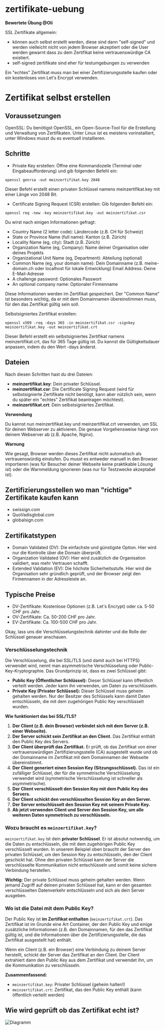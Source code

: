 # zertifikate-uebung
**Bewertete Übung @Oli**

SSL Zertifikate allgemein:
- können auch selbst erstellt werden, diese sind dann "self-signed" und werden vielleicht nicht von jedem Browser akzeptiert oder die User werden gewarnt dass zu dem Zertifikat keine vertrauenswürdige CA existiert.
- self-signed zertifikate sind eher für testumgebungen zu verwenden

Ein  "echtes" Zertifikat muss man bei einer Zertifizierungsstelle kaufen oder ein kostenloses von Let's Encrypt verwenden.

# Zertifikat selbst erstellen
## Voraussetzungen
OpenSSL: Du benötigst OpenSSL, ein Open-Source-Tool für die Erstellung und Verwaltung von Zertifikaten. Unter Linux ist es meistens vorinstalliert, unter Windows musst du es eventuell installieren.

## Schritte
- Private Key erstellen: 
Öffne eine Kommandozeile (Terminal oder Eingabeaufforderung) und gib folgenden Befehl ein:
```
openssl genrsa -out meinzertifikat.key 2048
```

Dieser Befehl erstellt einen privaten Schlüssel namens meinzertifikat.key mit einer Länge von 2048 Bit.

- Certificate Signing Request (CSR) erstellen: 
Gib folgenden Befehl ein:
```
openssl req -new -key meinzertifikat.key -out meinzertifikat.csr
```

Du wirst nach einigen Informationen gefragt:

- Country Name (2 letter code): Ländercode (z.B. CH für Schweiz)
- State or Province Name (full name): Kanton (z.B. Zürich)
- Locality Name (eg, city): Stadt (z.B. Zürich)
- Organization Name (eg, Company): Name deiner Organisation oder deines Projekts
- Organizational Unit Name (eg, Department): Abteilung (optional)
- Common Name (eg, your domain name): Dein Domainname (z.B. meine-domain.ch oder localhost für lokale Entwicklung)
Email Address: Deine E-Mail-Adresse
- A challenge password: Optionales Passwort
- An optional company name: Optionaler Firmenname

Diese Informationen werden im Zertifikat gespeichert. Der "Common Name" ist besonders wichtig, da er mit dem Domainnamen übereinstimmen muss, für den das Zertifikat gültig sein soll.

Selbstsigniertes Zertifikat erstellen: 
```
openssl x509 -req -days 365 -in meinzertifikat.csr -signkey meinzertifikat.key -out meinzertifikat.crt
```

Dieser Befehl erstellt ein selbstsigniertes Zertifikat namens meinzertifikat.crt, das für 365 Tage gültig ist. Du kannst die Gültigkeitsdauer anpassen, indem du den Wert -days änderst.

## Dateien
Nach diesen Schritten hast du drei Dateien:

- **meinzertifikat.key**: Dein privater Schlüssel.
- **meinzertifikat.csr**: Die Certificate Signing Request (wird für selbstsignierte Zertifikate nicht benötigt, kann aber nützlich sein, wenn du später ein "echtes" Zertifikat beantragen möchtest).
- **meinzertifikat.crt**: Dein selbstsigniertes Zertifikat.

**Verwendung**

Du kannst nun meinzertifikat.key und meinzertifikat.crt verwenden, um SSL für deinen Webserver zu aktivieren. Die genaue Vorgehensweise hängt von deinem Webserver ab (z.B. Apache, Nginx).

**Warnung**

Wie gesagt, Browser werden dieses Zertifikat nicht automatisch als vertrauenswürdig einstufen. Du musst es entweder manuell in den Browser importieren (was für Besucher deiner Webseite keine praktikable Lösung ist) oder die Warnmeldung ignorieren (was nur für Testzwecke akzeptabel ist).


## Zertifizierungsstellen wo man "richtige" Zertifikate kaufen kann
- swissign.com
- QuoVadisglobal.com
- globalsign.com

## Zertifikatstypen
- Domain Validated (DV): Die einfachste und günstigste Option. Hier wird nur die Kontrolle über die Domain überprüft.
- Organization Validated (OV): Hier wird zusätzlich die Organisation validiert, was mehr Vertrauen schafft.
- Extended Validation (EV): Die höchste Sicherheitsstufe. Hier wird die Organisation sehr gründlich geprüft, und der Browser zeigt den Firmennamen in der Adressleiste an.

## Typische Preise
- DV-Zertifikate: Kostenlose Optionen (z.B. Let's Encrypt) oder ca. 5-50 CHF pro Jahr.
- OV-Zertifikate: Ca. 50-200 CHF pro Jahr.
- EV-Zertifikate: Ca. 100-500 CHF pro Jahr.


Okay, lass uns die Verschlüsselungstechnik dahinter und die Rolle der Schlüssel genauer anschauen.

### Verschlüsselungstechnik

Die Verschlüsselung, die bei SSL/TLS (und damit auch bei HTTPS) verwendet wird, nennt man asymmetrische Verschlüsselung oder Public-Key-Kryptographie. Das Grundprinzip ist, dass es zwei Schlüssel gibt:

*   **Public Key (Öffentlicher Schlüssel):** Dieser Schlüssel kann öffentlich verteilt werden. Jeder kann ihn verwenden, um Daten zu verschlüsseln.
*   **Private Key (Privater Schlüssel):** Dieser Schlüssel muss geheim gehalten werden. Nur der Besitzer des Schlüssels kann damit Daten entschlüsseln, die mit dem zugehörigen Public Key verschlüsselt wurden.

**Wie funktioniert das bei SSL/TLS?**

1.  **Der Client (z.B. dein Browser) verbindet sich mit dem Server (z.B. einer Webseite).**
2.  **Der Server schickt sein Zertifikat an den Client.** Das Zertifikat enthält den Public Key des Servers.
3.  **Der Client überprüft das Zertifikat.** Er prüft, ob das Zertifikat von einer vertrauenswürdigen Zertifizierungsstelle (CA) ausgestellt wurde und ob der Domainname im Zertifikat mit dem Domainnamen der Webseite übereinstimmt.
4.  **Der Client generiert einen Session Key (Sitzungsschlüssel).** Das ist ein zufälliger Schlüssel, der für die symmetrische Verschlüsselung verwendet wird (symmetrische Verschlüsselung ist schneller als asymmetrische).
5.  **Der Client verschlüsselt den Session Key mit dem Public Key des Servers.**
6.  **Der Client schickt den verschlüsselten Session Key an den Server.**
7.  **Der Server entschlüsselt den Session Key mit seinem Private Key.**
8.  **Ab jetzt verwenden Client und Server den Session Key, um alle weiteren Daten symmetrisch zu verschlüsseln.**

### Wozu braucht es `meinzertifikat.key`?

`meinzertifikat.key` ist dein **privater Schlüssel**. Er ist absolut notwendig, um die Daten zu entschlüsseln, die mit dem zugehörigen Public Key verschlüsselt wurden. In unserem Beispiel oben braucht der Server den privaten Schlüssel, um den Session Key zu entschlüsseln, den der Client geschickt hat. Ohne den privaten Schlüssel kann der Server die verschlüsselte Kommunikation nicht entschlüsseln und somit keine sichere Verbindung herstellen.

**Wichtig:** Der private Schlüssel muss geheim gehalten werden. Wenn jemand Zugriff auf deinen privaten Schlüssel hat, kann er den gesamten verschlüsselten Datenverkehr entschlüsseln und sich als dein Server ausgeben.

### Wo ist die Datei mit dem Public Key?

Der Public Key ist **im Zertifikat enthalten** (`meinzertifikat.crt`). Das Zertifikat ist im Grunde eine Art Container, der den Public Key und einige zusätzliche Informationen (z.B. den Domainnamen, für den das Zertifikat gültig ist, und die Informationen über die Zertifizierungsstelle, die das Zertifikat ausgestellt hat) enthält.

Wenn ein Client (z.B. ein Browser) eine Verbindung zu deinem Server herstellt, schickt der Server das Zertifikat an den Client. Der Client extrahiert dann den Public Key aus dem Zertifikat und verwendet ihn, um die Kommunikation zu verschlüsseln.

**Zusammenfassend:**

*   `meinzertifikat.key`: Privater Schlüssel (geheim halten!)
*   `meinzertifikat.crt`: Zertifikat, das den Public Key enthält (kann öffentlich verteilt werden)


## Wie wird geprüft ob das Zertifikat echt ist?
![Diagramm](prozess_check_ob_zertifikat.png)
